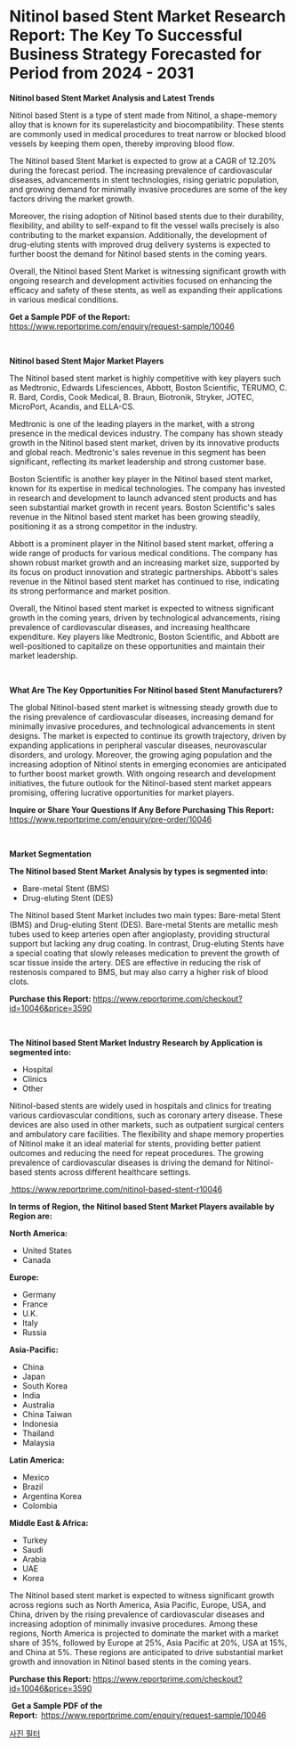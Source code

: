 <p><h1>Nitinol based Stent Market Research Report: The Key To Successful Business Strategy Forecasted for Period from 2024 - 2031</h1></p><p><strong>Nitinol based Stent Market Analysis and Latest Trends</strong></p>
<p><p>Nitinol based Stent is a type of stent made from Nitinol, a shape-memory alloy that is known for its superelasticity and biocompatibility. These stents are commonly used in medical procedures to treat narrow or blocked blood vessels by keeping them open, thereby improving blood flow.</p><p>The Nitinol based Stent Market is expected to grow at a CAGR of 12.20% during the forecast period. The increasing prevalence of cardiovascular diseases, advancements in stent technologies, rising geriatric population, and growing demand for minimally invasive procedures are some of the key factors driving the market growth.</p><p>Moreover, the rising adoption of Nitinol based stents due to their durability, flexibility, and ability to self-expand to fit the vessel walls precisely is also contributing to the market expansion. Additionally, the development of drug-eluting stents with improved drug delivery systems is expected to further boost the demand for Nitinol based stents in the coming years.</p><p>Overall, the Nitinol based Stent Market is witnessing significant growth with ongoing research and development activities focused on enhancing the efficacy and safety of these stents, as well as expanding their applications in various medical conditions.</p></p>
<p><strong>Get a Sample PDF of the Report:&nbsp;</strong> <a href="https://www.reportprime.com/enquiry/request-sample/10046">https://www.reportprime.com/enquiry/request-sample/10046</a></p>
<p>&nbsp;</p>
<p><strong>Nitinol based Stent Major Market Players</strong></p>
<p><p>The Nitinol based stent market is highly competitive with key players such as Medtronic, Edwards Lifesciences, Abbott, Boston Scientific, TERUMO, C. R. Bard, Cordis, Cook Medical, B. Braun, Biotronik, Stryker, JOTEC, MicroPort, Acandis, and ELLA-CS.</p><p>Medtronic is one of the leading players in the market, with a strong presence in the medical devices industry. The company has shown steady growth in the Nitinol based stent market, driven by its innovative products and global reach. Medtronic's sales revenue in this segment has been significant, reflecting its market leadership and strong customer base.</p><p>Boston Scientific is another key player in the Nitinol based stent market, known for its expertise in medical technologies. The company has invested in research and development to launch advanced stent products and has seen substantial market growth in recent years. Boston Scientific's sales revenue in the Nitinol based stent market has been growing steadily, positioning it as a strong competitor in the industry.</p><p>Abbott is a prominent player in the Nitinol based stent market, offering a wide range of products for various medical conditions. The company has shown robust market growth and an increasing market size, supported by its focus on product innovation and strategic partnerships. Abbott's sales revenue in the Nitinol based stent market has continued to rise, indicating its strong performance and market position.</p><p>Overall, the Nitinol based stent market is expected to witness significant growth in the coming years, driven by technological advancements, rising prevalence of cardiovascular diseases, and increasing healthcare expenditure. Key players like Medtronic, Boston Scientific, and Abbott are well-positioned to capitalize on these opportunities and maintain their market leadership.</p></p>
<p>&nbsp;</p>
<p><strong>What Are The Key Opportunities For Nitinol based Stent Manufacturers?</strong></p>
<p><p>The global Nitinol-based stent market is witnessing steady growth due to the rising prevalence of cardiovascular diseases, increasing demand for minimally invasive procedures, and technological advancements in stent designs. The market is expected to continue its growth trajectory, driven by expanding applications in peripheral vascular diseases, neurovascular disorders, and urology. Moreover, the growing aging population and the increasing adoption of Nitinol stents in emerging economies are anticipated to further boost market growth. With ongoing research and development initiatives, the future outlook for the Nitinol-based stent market appears promising, offering lucrative opportunities for market players.</p></p>
<p><strong>Inquire or Share Your Questions If Any Before Purchasing This Report:</strong> <a href="https://www.reportprime.com/enquiry/pre-order/10046">https://www.reportprime.com/enquiry/pre-order/10046</a></p>
<p>&nbsp;</p>
<p><strong>Market Segmentation</strong></p>
<p><strong>The Nitinol based Stent Market Analysis by types is segmented into:</strong></p>
<p><ul><li>Bare-metal Stent (BMS)</li><li>Drug-eluting Stent (DES)</li></ul></p>
<p><p>The Nitinol based Stent Market includes two main types: Bare-metal Stent (BMS) and Drug-eluting Stent (DES). Bare-metal Stents are metallic mesh tubes used to keep arteries open after angioplasty, providing structural support but lacking any drug coating. In contrast, Drug-eluting Stents have a special coating that slowly releases medication to prevent the growth of scar tissue inside the artery. DES are effective in reducing the risk of restenosis compared to BMS, but may also carry a higher risk of blood clots.</p></p>
<p><strong>Purchase this Report:&nbsp;</strong><a href="https://www.reportprime.com/checkout?id=10046&price=3590">https://www.reportprime.com/checkout?id=10046&price=3590</a></p>
<p>&nbsp;</p>
<p><strong>The Nitinol based Stent Market Industry Research by Application is segmented into:</strong></p>
<p><ul><li>Hospital</li><li>Clinics</li><li>Other</li></ul></p>
<p><p>Nitinol-based stents are widely used in hospitals and clinics for treating various cardiovascular conditions, such as coronary artery disease. These devices are also used in other markets, such as outpatient surgical centers and ambulatory care facilities. The flexibility and shape memory properties of Nitinol make it an ideal material for stents, providing better patient outcomes and reducing the need for repeat procedures. The growing prevalence of cardiovascular diseases is driving the demand for Nitinol-based stents across different healthcare settings.</p></p>
<p><a href="https://www.reportprime.com/nitinol-based-stent-r10046">&nbsp;https://www.reportprime.com/nitinol-based-stent-r10046</a></p>
<p><strong>In terms of Region, the Nitinol based Stent Market Players available by Region are:</strong></p>
<p>
    <p> <strong> North America: </strong>
        <ul>
            <li>United States</li>
            <li>Canada</li>
        </ul>
        </p> 
    <p> <strong> Europe: </strong>
        <ul>
            <li>Germany</li>
            <li>France</li>
            <li>U.K.</li>
            <li>Italy</li>
            <li>Russia</li>
        </ul>
        </p> 
    <p> <strong> Asia-Pacific: </strong>
        <ul>
            <li>China</li>
            <li>Japan</li>
            <li>South Korea</li>
            <li>India</li>
            <li>Australia</li>
            <li>China Taiwan</li>
            <li>Indonesia</li>
            <li>Thailand</li>
            <li>Malaysia</li>
        </ul>
        </p> 
    <p> <strong> Latin America: </strong>
        <ul>
            <li>Mexico</li>
            <li>Brazil</li>
            <li>Argentina Korea</li>
            <li>Colombia</li>
        </ul>
        </p> 
    <p> <strong> Middle East & Africa: </strong>
        <ul>
            <li>Turkey</li>
            <li>Saudi</li>
            <li>Arabia</li>
            <li>UAE</li>
            <li>Korea</li>
        </ul>
    </p>
    </p>
<p><p>The Nitinol based stent market is expected to witness significant growth across regions such as North America, Asia Pacific, Europe, USA, and China, driven by the rising prevalence of cardiovascular diseases and increasing adoption of minimally invasive procedures. Among these regions, North America is projected to dominate the market with a market share of 35%, followed by Europe at 25%, Asia Pacific at 20%, USA at 15%, and China at 5%. These regions are anticipated to drive substantial market growth and innovation in Nitinol based stents in the coming years.</p></p>
<p><strong>Purchase this Report: </strong><a href="https://www.reportprime.com/checkout?id=10046&price=3590">https://www.reportprime.com/checkout?id=10046&price=3590</a></p>
<p>&nbsp;<strong>Get a Sample PDF of the Report:&nbsp;&nbsp;</strong><a href="https://www.reportprime.com/enquiry/request-sample/10046">https://www.reportprime.com/enquiry/request-sample/10046</a></p>
<p><strong></strong></p>
<p><p><a href="https://medium.com/@lilmama456456/2024%EB%85%84%EB%B6%80%ED%84%B0-2031%EB%85%84%EA%B9%8C%EC%A7%80-%EC%98%88%EC%83%81%EB%90%98%EB%8A%94-%EC%82%AC%EC%A7%84-%ED%95%84%ED%84%B0-%EC%8B%9C%EC%9E%A5-%EB%8F%99%ED%96%A5%EA%B3%BC-%EC%8B%9C%EC%9E%A5-%EB%B6%84%EC%84%9D%EC%9E%85%EB%8B%88%EB%8B%A4-11ebfd08338a">사진 필터</a></p></p>